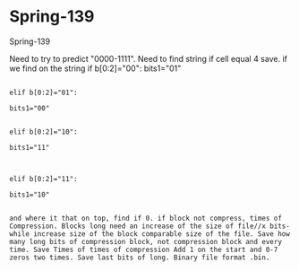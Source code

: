 # Spring-139
Spring-139

Need to try to predict "0000-1111". Need to find string if cell equal 4 save. if we find on the string 
                                                                                    if b[0:2]="00":	
                                                                                        bits1="01"

                                                                                    elif b[0:2]="01":	
                                                                                        bits1="00"
                                                                                    
                                                                                    elif b[0:2]="10":	
                                                                                        bits1="11"


                                                                                    elif b[0:2]="11":	
                                                                                        bits1="10"
                                                                                        
                                                                                        and where it that on top, find if 0. if block not compress, times of Compression. Blocks long need an increase of the size of file//x bits-while increase size of the block comparable size of the file. Save how many long bits of compression block, not compression block and every time. Save Times of times of compression Add 1 on the start and 0-7 zeros two times. Save last bits of long. Binary file format .bin.

